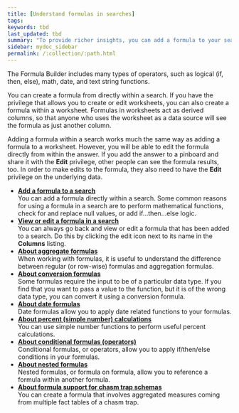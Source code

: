 ```yaml
---
title: [Understand formulas in searches]
tags:
keywords: tbd
last_updated: tbd
summary: "To provide richer insights, you can add a formula to your search. "
sidebar: mydoc_sidebar
permalink: /:collection/:path.html
---
```

The Formula Builder includes many types of operators, such as logical (if, then, else), math, date, and text string functions.

You can create a formula from directly within a search. If you have the privilege that allows you to create or edit worksheets, you can also create a formula within a worksheet. Formulas in worksheets act as derived columns, so that anyone who uses the worksheet as a data source will see the formula as just another column.

Adding a formula within a search works much the same way as adding a formula to a worksheet. However, you will be able to edit the formula directly from within the answer. If you add the answer to a pinboard and share it with the **Edit** privilege, other people can see the formula results, too. In order to make edits to the formula, they also need to have the **Edit** privilege on the underlying data.

-   **[Add a formula to a search](../../complex-search/how-to-add-formula.html)**  
You can add a formula directly within a search. Some common reasons for using a formula in a search are to perform mathematical functions, check for and replace null values, or add if...then...else logic.
-   **[View or edit a formula in a search](../../complex-search/edit-formula-in-answer.html)**  
You can always go back and view or edit a formula that has been added to a search. Do this by clicking the edit icon next to its name in the **Columns** listing.
-   **[About aggregate formulas](../../complex-search/aggregation-formulas.html)**  
When working with formulas, it is useful to understand the difference between regular (or row-wise) formulas and aggregation formulas.
-   **[About conversion formulas](../../complex-search/conversion-formulas.html)**  
Some formulas require the input to be of a particular data type. If you find that you want to pass a value to the function, but it is of the wrong data type, you can convert it using a conversion formula.
-   **[About date formulas](/advanced-search/formulas/about_date-formulas.html)**  
Date formulas allow you to apply date related functions to your formulas.
-   **[About percent (simple number) calculations](/advanced-search/formulas/about_percent-calculations.html)**  
You can use simple number functions to perform useful percent calculations.
-   **[About conditional formulas (operators)](/advanced-search/formulas/conditional-sum.html)**  
Conditional formulas, or operators, allow you to apply if/then/else conditions in your formulas.
-   **[About nested formulas](../../complex-search/about-nested-formulas.html)**  
Nested formulas, or formula on formula, allow you to reference a formula within another formula.
-   **[About formula support for chasm trap schemas](../../complex-search/about_formula_support_for_chasm-trap_schemas.html)**  
You can create a formula that involves aggregated measures coming from multiple fact tables of a chasm trap.
